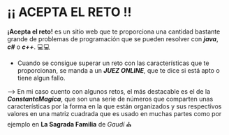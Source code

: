 # ¡¡ ACEPTA EL RETO !!

**¡Acepta el reto!** es un sitio web que te proporciona una cantidad bastante grande de problemas de programación que se pueden resolver con ***java***, ***c#*** o ***c++***. 💻💻

 - Cuando se consigue superar un reto con las características que te proporcionan, se manda a un  ***JUEZ ONLINE***, que te dice si está apto o tiene algun fallo.

 --> En mi caso cuento con algunos retos, el más destacable es el de la ***ConstanteMagica***, que son una serie de números que comparten unas características por la forma en la que están organizados y sus respectivos valores en una matriz cuadrada que es usado en muchas partes como por ejemplo en **La Sagrada Familia** de *Gaudí* ⛪
